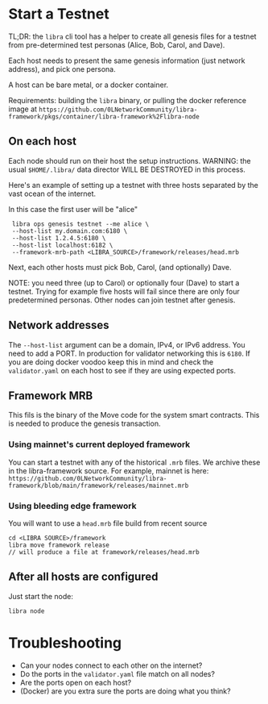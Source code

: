 # Start a Testnet

TL;DR: the `libra` cli tool has a helper to create all genesis files for a testnet from pre-determined test personas (Alice, Bob, Carol, and Dave).

Each host needs to present the same genesis information (just network address), and pick one persona.

A host can be bare metal, or a docker container.

Requirements: building the `libra` binary, or pulling the docker reference image at `https://github.com/0LNetworkCommunity/libra-framework/pkgs/container/libra-framework%2Flibra-node`

## On each host

Each node should run on their host the setup instructions.
WARNING: the usual `$HOME/.libra/` data director WILL BE DESTROYED in this process.

Here's an example of setting up a testnet with three hosts separated by the vast ocean of the internet.

In this case the first user will be "alice"
```
 libra ops genesis testnet --me alice \
 --host-list my.domain.com:6180 \
 --host-list 1.2.4.5:6180 \
 --host-list localhost:6182 \
 --framework-mrb-path <LIBRA_SOURCE>/framework/releases/head.mrb
```

Next, each other hosts must pick Bob, Carol, (and optionally) Dave.

NOTE: you need three (up to Carol) or optionally four (Dave) to start a testnet. Trying for example five hosts will fail since there are only four predetermined personas. Other nodes can join testnet after genesis.

## Network addresses

The `--host-list` argument can be a domain, IPv4, or IPv6 address. You need to add a PORT. In production for validator networking this is `6180`. If you are doing docker voodoo keep this in mind and check the `validator.yaml` on each host to see if they are using expected ports.

## Framework MRB
This fils is the binary of the Move code for the system smart contracts. This is needed to produce the genesis transaction.

### Using mainnet's current deployed framework
You can start a testnet with any of the historical `.mrb` files. We archive these in the libra-framework source.
For example, mainnet is here: `https://github.com/0LNetworkCommunity/libra-framework/blob/main/framework/releases/mainnet.mrb`


### Using bleeding edge framework
You will want to use a `head.mrb` file build from recent source
```
cd <LIBRA SOURCE>/framework
libra move framework release
// will produce a file at framework/releases/head.mrb
```

## After all hosts are configured

Just start the node:

```
libra node

```

# Troubleshooting
-  Can your nodes connect to each other on the internet?
- Do the ports in the `validator.yaml` file match on all nodes?
- Are the ports open on each host?
- (Docker) are you extra sure the ports are doing what you think?
